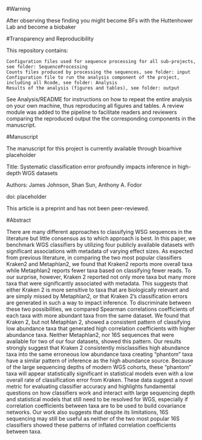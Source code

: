 #Warning

After observing these finding you might become BFs with the Huttenhower Lab and become a biobaker

#Transparency and Reproducibility

This repository contains:

    Configuration files used for sequence processing for all sub-projects, see folder: SequenceProcessing
    Counts files produced by processing the sequences, see folder: input
    Configuration file to run the analysis component of the project, including all Rcode, see folder: Analysis
    Results of the analysis (figures and tables), see folder: output

See Analysis/README for instructions on how to repeat the entire analysis on your own machine, thus reproducing all figures and tables. A review module was added to the pipeline to facilitate readers and reviewers comparing the reproduced output the the corresponding components in the manuscript.

#Manuscript

The manuscript for this project is currently available through              bioarhive placeholder

Title: Systematic classification error profoundly impacts inference in high-depth WGS datasets

Authors:
James Johnson, Shan Sun, Anthony A. Fodor

doi:          placeholder

This article is a preprint and has not been peer-reviewed.

#Abstract

  There are many different approaches to classifying WSG sequences in the literature but little consensus as to which approach is best. In this paper, we benchmark WGS classifiers by utilizing four publicly available datasets with significant associations with metadata of varying effect sizes. As expected from previous literature, in comparing the two most popular classifiers Kraken2 and Metaphlan2, we found that Kraken2 reports more overall taxa while Metaphlan2 reports fewer taxa based on classifying fewer reads. To our surprise, however, Kraken 2 reported not only more taxa but many more taxa that were significantly associated with metadata. This suggests that either Kraken 2 is more sensitive to taxa that are biologically relevant and are simply missed by Metaphlan2, or that Kraken 2’s classification errors are generated in such a way to impact inference. To discriminate between these two possibilities, we compared Spearman correlations coefficients of each taxa with more abundant taxa from the same dataset. We found that Kraken 2, but not Metaphlan 2, showed a consistent pattern of classifying low abundance taxa that generated high correlation coefficients with higher abundance taxa. Neither Metaphlan2, nor 16S sequences that were available for two of our four datasets, showed this pattern. Our results strongly suggest that Kraken 2 consistently misclassifies high abundance taxa into the same erroneous low abundance taxa creating “phantom” taxa have a similar pattern of inference as the high abundance source. Because of the large sequencing depths of modern WGS cohorts, these “phantom” taxa will appear statistically significant in statistical models even with a low overall rate of classification error from Kraken. These data suggest a novel metric for evaluating classifier accuracy and highlights fundamental questions on how classifiers work and interact with large sequencing depth and statistical models that still need to be resolved for WGS, especially if correlation coefficients between taxa are to be used to build covariance networks. Our work also suggests that despite its limitations, 16S sequencing may still be useful as neither of the two most popular 16S classifiers showed these patterns of inflated correlation coefficients between taxa.
